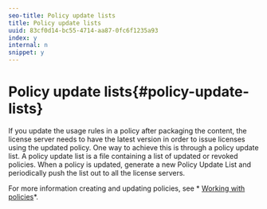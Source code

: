 ```yaml
---
seo-title: Policy update lists
title: Policy update lists
uuid: 83cf0d14-bc55-4714-aa87-0fc6f1235a93
index: y
internal: n
snippet: y
---
```


# Policy update lists{#policy-update-lists}

If you update the usage rules in a policy after packaging the content, the license server needs to have the latest version in order to issue licenses using the updated policy. One way to achieve this is through a policy update list. A policy update list is a file containing a list of updated or revoked policies. When a policy is updated, generate a new Policy Update List and periodically push the list out to all the license servers.

For more information creating and updating policies, see * [Working with policies](../../aaxs-protecting-content/content-working-with-policies/content-working-with-policies.md)*. 
